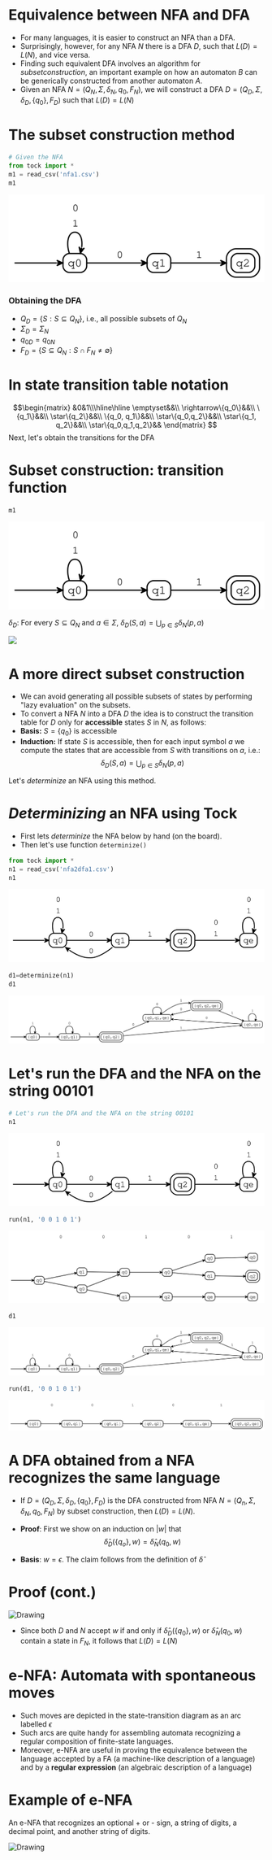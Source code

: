 
# Equivalence between NFA and DFA
- For many languages, it is easier to construct an NFA than a DFA.
- Surprisingly, however, for any NFA $N$ there is a DFA $D$, such that $L(D) = L(N)$, and vice versa.
- Finding such equivalent DFA involves an algorithm for $subset construction$, an important example on how an automaton $B$ can be generically constructed from another automaton $A$.
- Given an NFA $N = (Q_N,\Sigma,\delta_N,q_0,F_N)$, we will construct a DFA $D = (Q_D, \Sigma, \delta_D, \{q_0\}, F_D)$ such that $L(D) = L(N)$

# The subset construction method


```python
# Given the NFA 
from tock import *
m1 = read_csv('nfa1.csv')
m1
```


![svg](output_2_0.svg)


### Obtaining the DFA
- $Q_D=\{S:S\subseteq Q_N\}$, i.e., all possible subsets of $Q_N$
- $\Sigma_D=\Sigma_N$
- $q_{0D} = q_{0N}$
- $F_D=\{S\subseteq Q_N:S\cap F_N\neq \emptyset\}$

# In state transition table notation
$$\begin{matrix}
&0&1\\\hline\hline
\emptyset&&\\
\rightarrow\{q_0\}&&\\
\{q_1\}&&\\
\star\{q_2\}&&\\
\{q_0, q_1\}&&\\
\star\{q_0,q_2\}&&\\
\star\{q_1, q_2\}&&\\
\star\{q_0,q_1,q_2\}&&
\end{matrix}
$$
Next, let's obtain the transitions for the DFA

# Subset construction: transition function


```python
m1
```


![svg](output_6_0.svg)


$\delta_D$: For every $S\subseteq Q_N$ and $a\in \Sigma$, 
$\delta_D(S,a)=\displaystyle\bigcup_{p\in S}\delta_N(p,a)$

<img src="figures/nfa6.png" width="300">


# A more direct subset construction
- We can avoid generating all possible subsets of states by performing "lazy evaluation" on the subsets.
- To convert a NFA $N$ into a DFA $D$ the idea is to construct the transition table for $D$  only for **accessible** states $S$ in $N$, as follows:
- **Basis:** $S=\{q_0\}$ is accessible
- **Induction:**  If state $S$ is accessible, then for each input symbol $a$ we compute the  states that are accessible from $S$ with transitions on $a$, i.e.:
$$
\delta_D(S,a)= \displaystyle\bigcup_{p\in S}\delta_N(p,a)
$$

Let's *determinize* an NFA using this method. 



# *Determinizing* an NFA using Tock
- First lets *determinize* the NFA below by hand (on the board).
- Then let's use function `determinize()`


```python
from tock import *
n1 = read_csv('nfa2dfa1.csv')
n1
```


![svg](output_10_0.svg)



```python
d1=determinize(n1)
d1
```


![svg](output_11_0.svg)


# Let's run the DFA and the NFA on the string 00101


```python
# Let's run the DFA and the NFA on the string 00101
n1
```


![svg](output_13_0.svg)



```python
run(n1, '0 0 1 0 1')
```


![svg](output_14_0.svg)



```python
d1
```


![svg](output_15_0.svg)



```python
run(d1, '0 0 1 0 1')
```


![svg](output_16_0.svg)


# A DFA obtained from a NFA recognizes the same language
- If $D=(Q_D, \Sigma, \delta_D, \{q_0\}, F_D)$  is the DFA constructed from NFA $N=(Q_n,\Sigma, \delta_N, q_0, F_N)$ by subset construction, then $L(D)=L(N)$.

- **Proof**: First we show on an induction on $|w|$ that $$ \hat\delta_D(\{q_o\}, w)=\hat\delta_N(q_0, w)$$
- **Basis**: $w=\epsilon$. The claim follows from the definition of $\hat\delta$


# Proof (cont.)

<img src="figures/nfa9.png" alt="Drawing" style="width: 400px;"/>

- Since both $D$ and $N$ accept $w$ if and only if $\hat{\delta}_D(\{q_0\}, w)$ or $\hat{\delta}_N(q_0, w)$ contain a state in  $F_N$, it follows that $L(D)=L(N)$

# e-NFA: Automata with spontaneous moves
- Such moves are depicted in the state-transition diagram as an arc labelled $\epsilon$
- Such arcs are quite handy for assembling automata recognizing a regular composition of finite-state languages.
- Moreover, e-NFA are useful in proving the equivalence between the language accepted by a FA (a machine-like description of a language) and by a **regular expression** (an algebraic description of a language)

# Example of e-NFA

An e-NFA that recognizes an optional + or - sign, a string of digits, a decimal point, and another string of digits.

<img src="figures/nfa10.png" alt="Drawing" style="width: 400px;"/>


